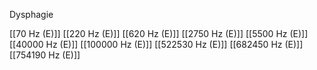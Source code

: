 Dysphagie

[[70 Hz (E)]]
[[220 Hz (E)]]
[[620 Hz (E)]]
[[2750 Hz (E)]]
[[5500 Hz (E)]]
[[40000 Hz (E)]]
[[100000 Hz (E)]]
[[522530 Hz (E)]]
[[682450 Hz (E)]]
[[754190 Hz (E)]]